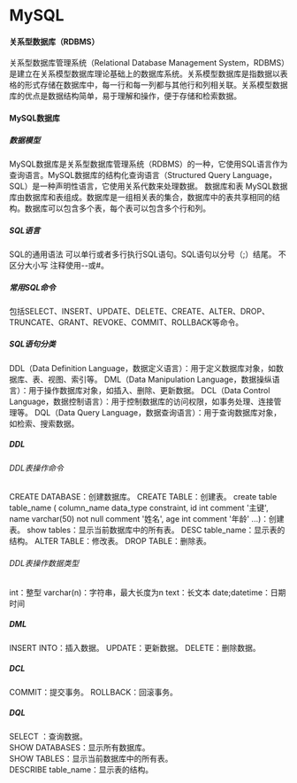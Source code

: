 # MySQL
#### 关系型数据库（RDBMS）
关系型数据库管理系统（Relational Database Management System，RDBMS）是建立在关系模型数据库理论基础上的数据库系统。关系模型数据库是指数据以表格的形式存储在数据库中，每一行和每一列都与其他行和列相关联。关系模型数据库的优点是数据结构简单，易于理解和操作，便于存储和检索数据。

#### MySQL数据库
##### 数据模型
MySQL数据库是关系型数据库管理系统（RDBMS）的一种，它使用SQL语言作为查询语言。MySQL数据库的结构化查询语言（Structured Query Language，SQL）是一种声明性语言，它使用关系代数来处理数据。
数据库和表
MySQL数据库由数据库和表组成。数据库是一组相关表的集合，数据库中的表共享相同的结构。数据库可以包含多个表，每个表可以包含多个行和列。

##### SQL语言
SQL的通用语法
可以单行或者多行执行SQL语句。SQL语句以分号（;）结尾。
不区分大小写
注释使用--或#。

##### 常用SQL命令
包括SELECT、INSERT、UPDATE、DELETE、CREATE、ALTER、DROP、TRUNCATE、GRANT、REVOKE、COMMIT、ROLLBACK等命令。
##### SQL语句分类
DDL（Data Definition Language，数据定义语言）：用于定义数据库对象，如数据库、表、视图、索引等。
DML（Data Manipulation Language，数据操纵语言）：用于操作数据库对象，如插入、删除、更新数据。
DCL（Data Control Language，数据控制语言）：用于控制数据库的访问权限，如事务处理、连接管理等。
DQL（Data Query Language，数据查询语言）：用于查询数据库对象，如检索、搜索数据。

##### DDL
###### DDL表操作命令
CREATE DATABASE：创建数据库。
CREATE TABLE：创建表。
create table table_name (
    column_name data_type constraint,
    id int comment '主键',
    name varchar(50) not null comment '姓名',
    age int comment '年龄'
    ...)：创建表。
show tables：显示当前数据库中的所有表。
DESC table_name：显示表的结构。
ALTER TABLE：修改表。
DROP TABLE：删除表。
###### DDL表操作数据类型
int：整型
varchar(n)：字符串，最大长度为n
text：长文本
date;datetime：日期时间


##### DML
INSERT INTO：插入数据。
UPDATE：更新数据。
DELETE：删除数据。

##### DCL
COMMIT：提交事务。
ROLLBACK：回滚事务。

##### DQL
SELECT ：查询数据。  
SHOW DATABASES：显示所有数据库。  
SHOW TABLES：显示当前数据库中的所有表。  
DESCRIBE table_name：显示表的结构。  
